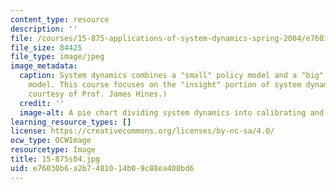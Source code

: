```yaml
---
content_type: resource
description: ''
file: /courses/15-875-applications-of-system-dynamics-spring-2004/e76030b6a2b7481014b09c88ea400bd6_15-875s04.jpg
file_size: 84425
file_type: image/jpeg
image_metadata:
  caption: System dynamics combines a "small" policy model and a "big" calibrated
    model. This course focuses on the "insight" portion of system dynamics. (Image
    courtesy of Prof. James Hines.)
  credit: ''
  image-alt: A pie chart dividing system dynamics into calibrating and insight.
learning_resource_types: []
license: https://creativecommons.org/licenses/by-nc-sa/4.0/
ocw_type: OCWImage
resourcetype: Image
title: 15-875s04.jpg
uid: e76030b6-a2b7-4810-14b0-9c88ea400bd6
---
```

